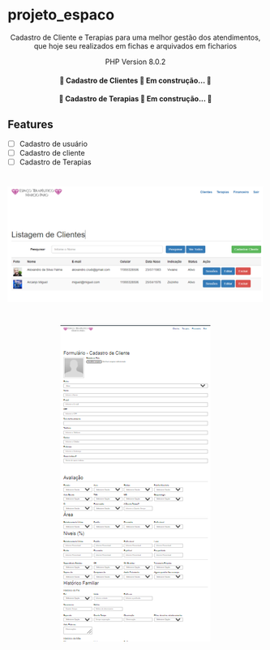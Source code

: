 # projeto_espaco
<p align="center">Cadastro de Cliente e Terapias para uma melhor gestão dos atendimentos, que hoje seu realizados em fichas e arquivados em ficharios</p>
<p align="center">PHP Version 8.0.2</p>

<h4 align="center"> 
	🚧  Cadastro de Clientes 🚀 Em construção...  🚧
</h4>
<h4 align="center"> 
	🚧  Cadastro de Terapias 🚀 Em construção...  🚧
</h4>

## Features
- [ ] Cadastro de usuário
- [ ] Cadastro de cliente
- [ ] Cadastro de Terapias

<h1 align="center">
  <img alt="NextLevelWeek" title="#NextLevelWeek" src="https://github.com/alexandrecrudi/projeto_espaco/blob/main/gestao_terapeutico/screenshot/screenshot1.PNG" />
</h1>
<h1 align="center">
  <img alt="NextLevelWeek" title="#NextLevelWeek" src="https://github.com/alexandrecrudi/projeto_espaco/blob/main/gestao_terapeutico/screenshot/screenshot2.PNG" />
</h1>
